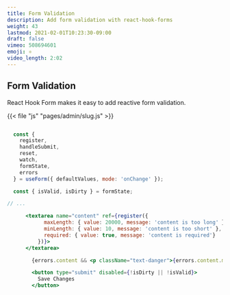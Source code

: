 ```yaml
---
title: Form Validation
description: Add form validation with react-hook-forms
weight: 43
lastmod: 2021-02-01T10:23:30-09:00
draft: false
vimeo: 508694601
emoji: ⚛️
video_length: 2:02
---
```


## Form Validation

React Hook Form makes it easy to add reactive form validation. 

{{< file "js" "pages/admin/slug.js" >}}
```jsx

  const { 
    register, 
    handleSubmit, 
    reset, 
    watch, 
    formState, 
    errors 
  } = useForm({ defaultValues, mode: 'onChange' });

  const { isValid, isDirty } = formState;

// ...

      <textarea name="content" ref={register({
            maxLength: { value: 20000, message: 'content is too long' },
            minLength: { value: 10, message: 'content is too short' },
            required: { value: true, message: 'content is required'}
          })}>
      </textarea>

        {errors.content && <p className="text-danger">{errors.content.message}</p>}

        <button type="submit" disabled={!isDirty || !isValid}>
          Save Changes
        </button>
```